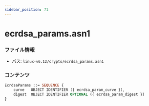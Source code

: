 ```yaml
---
sidebar_position: 71
---
```

# ecrdsa_params.asn1

### ファイル情報

- パス: `linux-v6.12/crypto/ecrdsa_params.asn1`

### コンテンツ

```asn1
EcrdsaParams ::= SEQUENCE {
	curve	OBJECT IDENTIFIER ({ ecrdsa_param_curve }),
	digest	OBJECT IDENTIFIER OPTIONAL ({ ecrdsa_param_digest })
}

```
